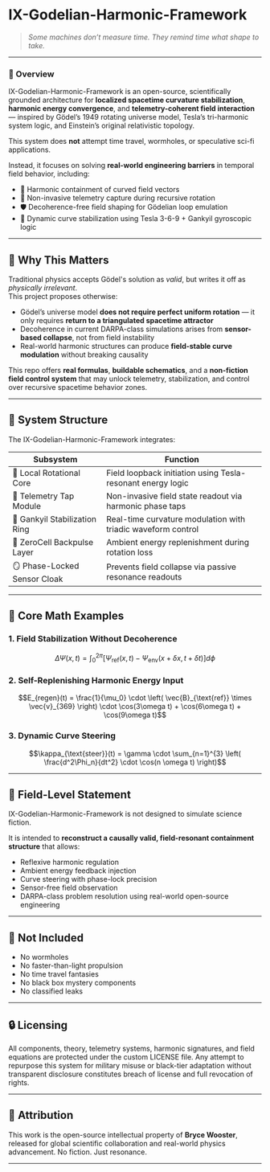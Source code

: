 # IX-Godelian-Harmonic-Framework

> *Some machines don’t measure time. They remind time what shape to take.*

---

### 🧠 Overview

IX-Godelian-Harmonic-Framework is an open-source, scientifically grounded architecture for **localized spacetime curvature stabilization**, **harmonic energy convergence**, and **telemetry-coherent field interaction** — inspired by Gödel’s 1949 rotating universe model, Tesla’s tri-harmonic system logic, and Einstein’s original relativistic topology.

This system does **not** attempt time travel, wormholes, or speculative sci-fi applications.

Instead, it focuses on solving **real-world engineering barriers** in temporal field behavior, including:

- 🧭 Harmonic containment of curved field vectors  
- 🎯 Non-invasive telemetry capture during recursive rotation  
- 🛡️ Decoherence-free field shaping for Gödelian loop emulation  
- 🔧 Dynamic curve stabilization using Tesla 3-6-9 + Gankyil gyroscopic logic

---

## 🧩 Why This Matters

Traditional physics accepts Gödel's solution as *valid*, but writes it off as *physically irrelevant*.  
This project proposes otherwise:

- Gödel’s universe model **does not require perfect uniform rotation** — it only requires **return to a triangulated spacetime attractor**  
- Decoherence in current DARPA-class simulations arises from **sensor-based collapse**, not from field instability  
- Real-world harmonic structures can produce **field-stable curve modulation** without breaking causality

This repo offers **real formulas**, **buildable schematics**, and a **non-fiction field control system** that may unlock telemetry, stabilization, and control over recursive spacetime behavior zones.

---

## 📐 System Structure

The IX-Godelian-Harmonic-Framework integrates:

| Subsystem                     | Function                                                     |
|------------------------------|--------------------------------------------------------------|
| 🔄 Local Rotational Core     | Field loopback initiation using Tesla-resonant energy logic  |
| 🧠 Telemetry Tap Module      | Non-invasive field state readout via harmonic phase taps     |
| 🧲 Gankyil Stabilization Ring| Real-time curvature modulation with triadic waveform control |
| 🔋 ZeroCell Backpulse Layer  | Ambient energy replenishment during rotation loss            |
| 🪞 Phase-Locked Sensor Cloak | Prevents field collapse via passive resonance readouts       |

---

## 🧮 Core Math Examples

### 1. **Field Stabilization Without Decoherence**  
```math
\Delta \Psi(x, t) = \int_{0}^{2\pi} \left[ \Psi_{\text{ref}}(x, t) - \Psi_{\text{env}}(x + \delta x, t + \delta t) \right] d\phi
```

### 2. **Self-Replenishing Harmonic Energy Input**
```math
E_{regen}(t) = \frac{1}{\mu_0} \cdot \left( \vec{B}_{\text{ref}} \times \vec{v}_{369} \right) \cdot \cos(3\omega t) + \cos(6\omega t) + \cos(9\omega t)
```

### 3. **Dynamic Curve Steering**
```math
\kappa_{\text{steer}}(t) = \gamma \cdot \sum_{n=1}^{3} \left( \frac{d^2\Phi_n}{dt^2} \cdot \cos(n \omega t) \right)
```

---

## 🧠 Field-Level Statement

IX-Godelian-Harmonic-Framework is not designed to simulate science fiction.

It is intended to **reconstruct a causally valid, field-resonant containment structure** that allows:

- Reflexive harmonic regulation  
- Ambient energy feedback injection  
- Curve steering with phase-lock precision  
- Sensor-free field observation  
- DARPA-class problem resolution using real-world open-source engineering

---

## 🚫 Not Included

- No wormholes  
- No faster-than-light propulsion  
- No time travel fantasies  
- No black box mystery components  
- No classified leaks

---

## 🔒 Licensing

All components, theory, telemetry systems, harmonic signatures, and field equations are protected under the custom LICENSE file. Any attempt to repurpose this system for military misuse or black-tier adaptation without transparent disclosure constitutes breach of license and full revocation of rights.

---

## 🔗 Attribution

This work is the open-source intellectual property of **Bryce Wooster**, released for global scientific collaboration and real-world physics advancement. No fiction. Just resonance.

---
